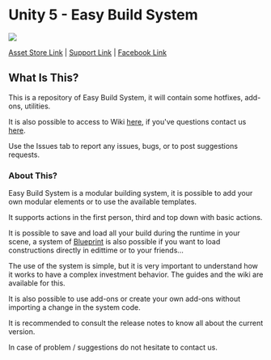 # Unity 5 - Easy Build System

[![](https://gyazo.com/6ac23b9b88f2ddcaf90799cbb7e1f224.png)](https://www.assetstore.unity3d.com/#!/content/71391)

[Asset Store Link](https://www.assetstore.unity3d.com/#!/content/45394) | [Support Link](https://www.assetstore.unity3d.com/#!/content/45394) | [Facebook Link](https://www.facebook.com/AdsStudioQuebec/)

## What Is This?

This is a repository of Easy Build System, it will contain some hotfixes, add-ons, utilities.

It is also possible to access to Wiki [here](https://github.com/), if you've questions contact us [here](https://www.adsstudio12.net/).

Use the Issues tab to report any issues, bugs, or to post suggestions requests.

### About This?

Easy Build System is a modular building system, it is possible to add your own modular elements or to use the available templates.

It supports actions in the first person, third and top down with basic actions.

It is possible to save and load all your build during the runtime in your scene, a system of [Blueprint](https://www.adsstudio12.net/) is also possible if you want to load constructions directly in edittime or to your friends...

The use of the system is simple, but it is very important to understand how it works to have a complex investment behavior.
The guides and the wiki are available for this.

It is also possible to use add-ons or create your own add-ons without importing a change in the system code.

It is recommended to consult the release notes to know all about the current version.

In case of problem / suggestions do not hesitate to contact us.
